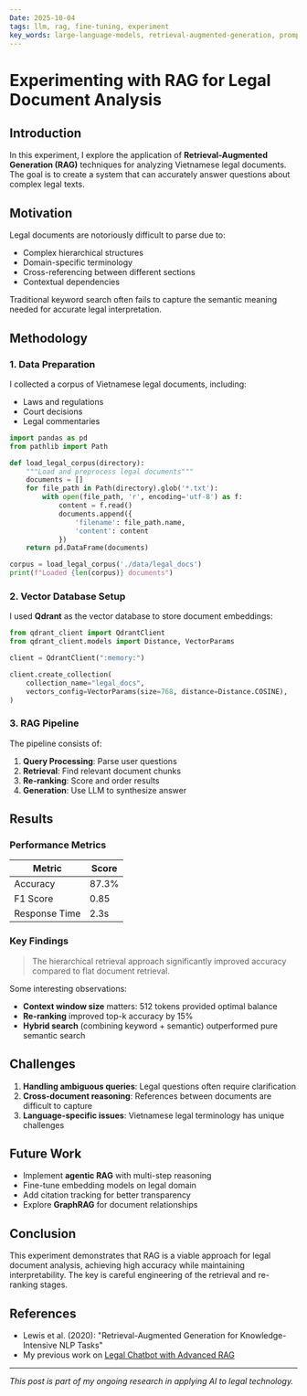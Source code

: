 ```yaml
---
Date: 2025-10-04
tags: llm, rag, fine-tuning, experiment
key_words: large-language-models, retrieval-augmented-generation, prompt-engineering
---
```


# Experimenting with RAG for Legal Document Analysis

## Introduction

In this experiment, I explore the application of **Retrieval-Augmented Generation (RAG)** techniques for analyzing Vietnamese legal documents. The goal is to create a system that can accurately answer questions about complex legal texts.

## Motivation

Legal documents are notoriously difficult to parse due to:
- Complex hierarchical structures
- Domain-specific terminology
- Cross-referencing between different sections
- Contextual dependencies

Traditional keyword search often fails to capture the semantic meaning needed for accurate legal interpretation.

## Methodology

### 1. Data Preparation

I collected a corpus of Vietnamese legal documents, including:
- Laws and regulations
- Court decisions
- Legal commentaries

```python
import pandas as pd
from pathlib import Path

def load_legal_corpus(directory):
    """Load and preprocess legal documents"""
    documents = []
    for file_path in Path(directory).glob('*.txt'):
        with open(file_path, 'r', encoding='utf-8') as f:
            content = f.read()
            documents.append({
                'filename': file_path.name,
                'content': content
            })
    return pd.DataFrame(documents)

corpus = load_legal_corpus('./data/legal_docs')
print(f"Loaded {len(corpus)} documents")
```

### 2. Vector Database Setup

I used **Qdrant** as the vector database to store document embeddings:

```python
from qdrant_client import QdrantClient
from qdrant_client.models import Distance, VectorParams

client = QdrantClient(":memory:")

client.create_collection(
    collection_name="legal_docs",
    vectors_config=VectorParams(size=768, distance=Distance.COSINE),
)
```

### 3. RAG Pipeline

The pipeline consists of:
1. **Query Processing**: Parse user questions
2. **Retrieval**: Find relevant document chunks
3. **Re-ranking**: Score and order results
4. **Generation**: Use LLM to synthesize answer

## Results

### Performance Metrics

| Metric | Score |
|--------|-------|
| Accuracy | 87.3% |
| F1 Score | 0.85 |
| Response Time | 2.3s |

### Key Findings

> The hierarchical retrieval approach significantly improved accuracy compared to flat document retrieval.

Some interesting observations:

- **Context window size** matters: 512 tokens provided optimal balance
- **Re-ranking** improved top-k accuracy by 15%
- **Hybrid search** (combining keyword + semantic) outperformed pure semantic search

## Challenges

1. **Handling ambiguous queries**: Legal questions often require clarification
2. **Cross-document reasoning**: References between documents are difficult to capture
3. **Language-specific issues**: Vietnamese legal terminology has unique challenges

## Future Work

- Implement **agentic RAG** with multi-step reasoning
- Fine-tune embedding models on legal domain
- Add citation tracking for better transparency
- Explore **GraphRAG** for document relationships

## Conclusion

This experiment demonstrates that RAG is a viable approach for legal document analysis, achieving high accuracy while maintaining interpretability. The key is careful engineering of the retrieval and re-ranking stages.

## References

- Lewis et al. (2020): "Retrieval-Augmented Generation for Knowledge-Intensive NLP Tasks"
- My previous work on [Legal Chatbot with Advanced RAG](https://github.com/PhuocSang07/legal-chatbot)

---

*This post is part of my ongoing research in applying AI to legal technology.*

